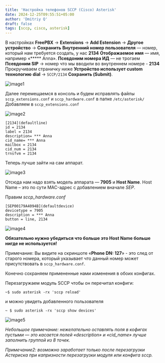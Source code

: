 ```yaml
---
title: 'Настройка телефонов SCCP (Cisco) Asterisk'
date: 2024-12-25T09:55:51+05:00
author: 'Dmitriy Q'
draft: false
tags: [sccp, cisco, asterisk]
---
```


В настройках **FreePBX** → **Extensions** → **Add Estension** → **Другое устройство** → **Сохранить**
**Внутренний номер пользователя** — номер, который нам требуется создать, у нас **2134**
**Отображаемое имя** — имя, например «***** Anna».
**Псевдоним номера ИД** — не трогаем
**Псевдоним SIP** → номер что мы вводили во внутреннем номере - **2134**
Прокручиваем страничку ниже
**Устройство использует custom технологию**
**dial** → `SCCP/2134`
**Сохранить (Submit)**.

![image1](_resources/sccp_1.png)

Далее перемещаемся в консоль и будем исправлять файлы `sccp_extensions.conf` и `sccp_hardware.conf` в папке `/etc/asterisk/`
Добавляем в `sccp_extensions.conf`

![image2](_resources/sccp_2.png)

```
[2134](defaultline)
id = 2134
label = 2134
description= *** Anna
cid_name= *** Anna
mailbox = 2134
cid_num = 2134
trnsfvm = 2134
```
Теперь лучше зайти на сам аппарат.

![image3](_resources/sccp_3.png)

Отсюда нам надо взять модель аппарата — **7905** и **Host Name**.
Host Name – это по сути MAC-адрес с добавлением вначале *SEP*.

Правим *sccp_hardware.conf*
```
[SEP00179A4094B](defaultdevice)
devicetype = 7905
description = *** Anna
button = line, 2134
```

![image4](_resources/sccp_4.png)

**Обязательно нужно убедиться что больше это Host Name больше нигде не используется!**

Примечание: Вы видите на скриншоте «**Phone DN: 127**» - это след от старого номера, который указывает что данный номер может присутствовать в `sccp_hardware.conf`.

Конечно сохраняем примененные нами изменения в обоих конфигах.

Перезагружаем модуль SCCP чтобы он перечитал конфиги:

`~$ sudo asterisk -rx 'sccp reload'`

и можно увидеть добавленного пользователя

`~ $ sudo asterisk -rx 'sccp show devices'`

![image5](_resources/sccp_5.png)

*Небольшое примечание: нежелательно оставлять поля в кофигах пустыми — это касается полей «description» и «cid_name» лучше заполнить группой из 8 точек.*

*Примечание2: возможно заработает только после перезагрузки Астериска при капризности перезагрузки модуля или конфига sccp.*